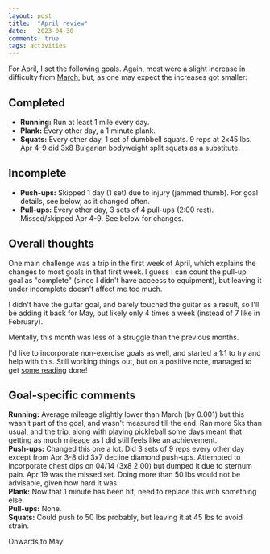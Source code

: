 ```yaml
---
layout: post
title:  "April review"
date:   2023-04-30
comments: true
tags: activities
---
```


For April, I set the following goals. Again, most were a slight increase in difficulty from [March](https://www.ashwinmenon.com/posts/activities/2023-03-31-march-review/), but, as one may expect the increases got smaller:

## Completed
- **Running:** Run at least 1 mile every day.
- **Plank:** Every other day, a 1 minute plank.
- **Squats:** Every other day, 1 set of dumbbell squats. 9 reps at 2x45 lbs. Apr 4-9 did 3x8 Bulgarian bodyweight split squats as a substitute.

## Incomplete
- **Push-ups:** Skipped 1 day (1 set) due to injury (jammed thumb). For goal details, see below, as it changed often.
- **Pull-ups:** Every other day, 3 sets of 4 pull-ups (2:00 rest). Missed/skipped Apr 4-9. See below for changes.

## Overall thoughts
One main challenge was a trip in the first week of April, which explains the changes to most goals in that first week. I guess I can count the pull-up goal as "complete" (since I didn't have acceess to equipment), but leaving it under incomplete doesn't affect me too much.

I didn't have the guitar goal, and barely touched the guitar as a result, so I'll be adding it back for May, but likely only 4 times a week (instead of 7 like in February).

Mentally, this month was less of a struggle than the previous months.

I'd like to incorporate non-exercise goals as well, and started a 1:1 to try and help with this. Still working things out, but on a positive note, managed to get [some reading](https://read.ashwinmenon.com) done!

## Goal-specific comments
**Running:** Average mileage slightly lower than March (by 0.001) but this wasn't part of the goal, and wasn't measured till the end. Ran more 5ks than usual, and the trip, along with playing pickleball some days meant that getting as much mileage as I did still feels like an achievement.  
**Push-ups:** Changed this one a lot. Did 3 sets of 9 reps every other day except from Apr 3-8 did 3x7 decline diamond push-ups. Attempted to incorporate chest dips on 04/14 (3x8 2:00) but dumped it due to sternum pain. Apr 19 was the missed set. Doing more than 50 lbs would not be advisable, given how hard it was.   
**Plank:** Now that 1 minute has been hit, need to replace this with something else.  
**Pull-ups:** None.  
**Squats:** Could push to 50 lbs probably, but leaving it at 45 lbs to avoid strain.  

Onwards to May!
